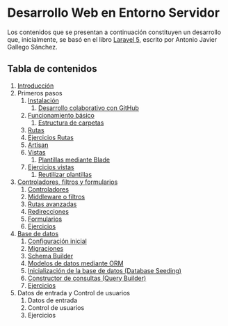# Desarrollo Web en Entorno Servidor

Los contenidos que se presentan a continuación constituyen un desarrollo que, inicialmente, se basó en el libro [Laravel 5](https://ajgallego.gitbooks.io/laravel-5/), escrito por Antonio Javier Gallego Sánchez.

## Tabla de contenidos

1. [Introducción](./01_introduccion.md)
2. Primeros pasos
    1. [Instalación](./021_instalacion.md)
        1. [Desarrollo colaborativo con GitHub](./0211_desarrolloColaborativoGitHub.md)
    2. [Funcionamiento básico](./022_funcionamientoBasico.md)
        1. [Estructura de carpetas](./022_funcionamientoBasico.md#estructura-de-un-proyecto)
    3. [Rutas](./023_rutas.md)
    4. [Ejercicios Rutas](./024_ejercicioRutas.md)
    5. [Artisan](./025_artisan.md)
    6. [Vistas](./026_vistas.md)
        1. [Plantillas mediante Blade](./0261_vistasBlade.md)
    7. [Ejercicios vistas](./027_ejerciciosVistas.md)
        1. [Reutilizar plantillas](./0271_reutilizarPlantilla.md)
3. [Controladores, filtros y formularios](./03_controladoresFiltrosFormularios.md)
    1. [Controladores](./031_controladores.md)
    2. [Middleware o filtros](./032_middlewares.md)
    3. [Rutas avanzadas](./033_rutasAvanzadas.md)
    4. [Redirecciones](./034_Redirecciones.md)
    5. [Formularios](./035_Formularios.md)
    6. [Ejercicios](./036_ejerciciosControladores.md)
4. [Base de datos](./04_basesDatos.md)
    1. [Configuración inicial](./041_configuracionInicial.md)
    2. [Migraciones](./042_migraciones.md)
    3. [Schema Builder](./043_schemaBuilder.md)
    4. [Modelos de datos mediante ORM](./044_modelosORM.md)
    5. [Inicialización de la base de datos (Database Seeding)](./045_databaseSeeding.md)
    6. [Constructor de consultas (Query Builder)](./046_queryBuilder.md)
    7. [Ejercicios](./047_ejerciciosBD.md)
5. Datos de entrada y Control de usuarios
    1. Datos de entrada
    2. Control de usuarios
    3. Ejercicios
